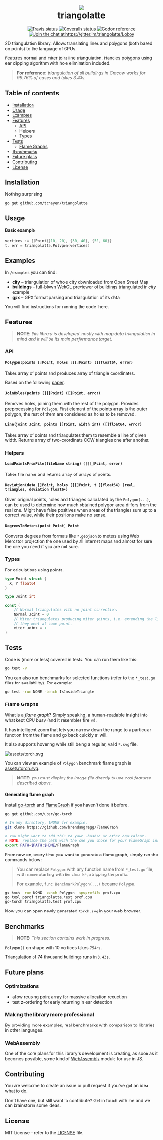<h1 align="center">
  <img src="assets/logo.png"><br />
  triangolatte
</h1>

<p align="center">
  <a href="https://travis-ci.org/tchayen/triangolatte">
    <img src="https://travis-ci.org/tchayen/triangolatte.svg?branch=master" alt="Travis status">
  </a>
  <a href="https://coveralls.io/github/tchayen/triangolatte?branch=master">
    <img src="https://coveralls.io/repos/github/tchayen/triangolatte/badge.svg?branch=master" alt="Coveralls status">
  </a>
  <a href="https://godoc.org/github.com/tchayen/triangolatte">
    <img src="https://godoc.org/github.com/tchayen/triangolatte?status.svg" alt="Godoc reference">
  </a>
  <a href="https://gitter.im/triangolatte/Lobby?utm_source=badge&utm_medium=badge&utm_campaign=pr-badge&utm_content=badge">
    <img src="https://badges.gitter.im/triangolatte/Lobby.svg" alt="Join the chat at https://gitter.im/triangolatte/Lobby">
  </a>
</p>

2D triangulation library. Allows translating lines and polygons (both based on
points) to the language of GPUs.

Features normal and miter joint line triangulation. Handles polygons using ear
clipping algorithm with hole elimination included.

> **For reference:** _triangulation of all buildings in Cracow works for 99.76%
of cases and takes 3.43s._

## Table of contents

- [Installation](#installation)
- [Usage](#usage)
- [Examples](#examples)
- [Features](#features)
  - [API](#api)
  - [Helpers](#helpers)
  - [Types](#types)
- [Tests](#tests)
  - [Flame Graphs](#flame-graphs)
- [Benchmarks](#benchmarks)
- [Future plans](#future-plans)
- [Contributing](#contributing)
- [License](#license)

## Installation

Nothing surprising
```bash
go get github.com/tchayen/triangolatte
```

## Usage

#### Basic example
```go
vertices := []Point{{10, 20}, {30, 40}, {50, 60}}
t, err = triangolatte.Polygon(vertices)
```

## Examples

In `/examples` you can find:
- **city** – triangulation of whole city downloaded from Open Street Map
- **buildings** – full-blown WebGL previewer of buildings triangulated in _city_ example
- **gpx** – GPX format parsing and triangulation of its data

You will find instructions for running the code there.

## Features

> **NOTE**: _this library is developed mostly with map data triangulation in
mind and it will be its main performance target._

### API

#### `Polygon(points []Point, holes [][]Point) ([]float64, error)`

Takes array of points and produces array of triangle coordinates.

Based on the following [paper](https://www.geometrictools.com/Documentation/TriangulationByEarClipping.pdf).

#### `JoinHoles(points [][]Point) ([]Point, error)`

Removes holes, joining them with the rest of the polygon. Provides preprocessing
for `Polygon`. First element of the points array is the outer polygon, the rest
of them are considered as holes to be removed.

#### `Line(joint Joint, points []Point, width int) ([]float64, error)`

Takes array of points and triangulates them to resemble a line of given
width. Returns array of two-coordinate CCW triangles one after another.

### Helpers

#### `LoadPointsFromFile(fileName string) ([][]Point, error)`

Takes file name and returns array of arrays of points.

#### `Deviation(data []Point, holes [][]Point, t []float64) (real, triangles, deviation float64)`

Given original points, holes and triangles calculated by the `Polygon(...)`, can
be used to determine how much obtained polygon area differs from the real one.
Might have false positives when areas of the triangles sum up to a correct value,
while their positions make no sense.

#### `DegreesToMeters(point Point) Point`

Converts degrees from formats like `*.geojson` to meters using Web Mercator
projection the one used by all internet maps and almost for sure the one you
need if you are not sure.

### Types

For calculations using points.
```go
type Point struct {
  X, Y float64
}
```

```go
type Joint int

const (
	// Normal triangulates with no joint correction.
	Normal Joint = 0
	// Miter triangulates producing miter joints, i.e. extending the lines until
	// they meet at some point.
	Miter Joint = 1
)
```

## Tests

Code is (more or less) covered in tests. You can run them like this:

```bash
go test -v
```

You can also run benchmarks for selected functions (refer to the `*_test.go` files for availability). For example:

```bash
go test -run NONE -bench IsInsideTriangle
```

### Flame Graphs

What is a _flame graph_? Simply speaking, a human-readable insight into what
kept CPU busy (and it resembles fire 🔥).

It has intelligent zoom that lets you narrow down the range to a particular
function from the flame and go back quickly at will.

It also supports hovering while still being a regular, valid `*.svg` file.

![assets/torch.svg](assets/torch.svg)

You can view an example of `Polygon` benchmark flame graph in [assets/torch.svg](assets/torch.svg).

> **NOTE:** _you must display the image file directly to use cool features
described above._

#### Generating flame graph

Install [go-torch](https://github.com/uber/go-torch) and [FlameGraph](https://github.com/brendangregg/FlameGraph)
if you haven't done it before.

```bash
go get github.com/uber/go-torch

# In any directory, $HOME for example.
git clone https://github.com/brendangregg/FlameGraph

# You might want to add this to your .bashrc or other equivalent.
# NOTE: replace the path with the one you chose for your FlameGraph installation.
export PATH=$PATH:$HOME/FlameGraph
```

From now on, every time you want to generate a flame graph, simply run the
commands below:

> You can replace `Polygon` with any function name from `*_test.go` file, with
> name starting with `Benchmark*`, stripping the prefix.
>
> For example, `func BenchmarkPolygon(...)` became `Polygon`.

```bash
go test -run NONE -bench Polygon -cpuprofile prof.cpu
go tool pprof triangolatte.test prof.cpu
go-torch triangolatte.test prof.cpu
```

Now you can open newly generated `torch.svg` in your web browser.

## Benchmarks

> **NOTE:** _This section contains work in progress._

`Polygon()` on shape with 10 vertices takes `754ns`.

Triangulation of 74 thousand buildings runs in `3.43s`.

## Future plans

### Optimizations

- allow reusing point array for massive allocation reduction
- test z-ordering for early returning in ear detection

### Making the library more professional

By providing more examples, real benchmarks with comparison to libraries in
other languages.

### WebAssembly

One of the core plans for this library's development is creating, as soon as it
becomes possible, some kind of [WebAssembly](https://webassembly.org/) module
for use in JS.

## Contributing

You are welcome to create an issue or pull request if you've got an idea what to do.

Don't have one, but still want to contribute? Get in touch with me and we can
brainstorm some ideas.

## License

MIT License – refer to the [LICENSE](LICENSE) file.
